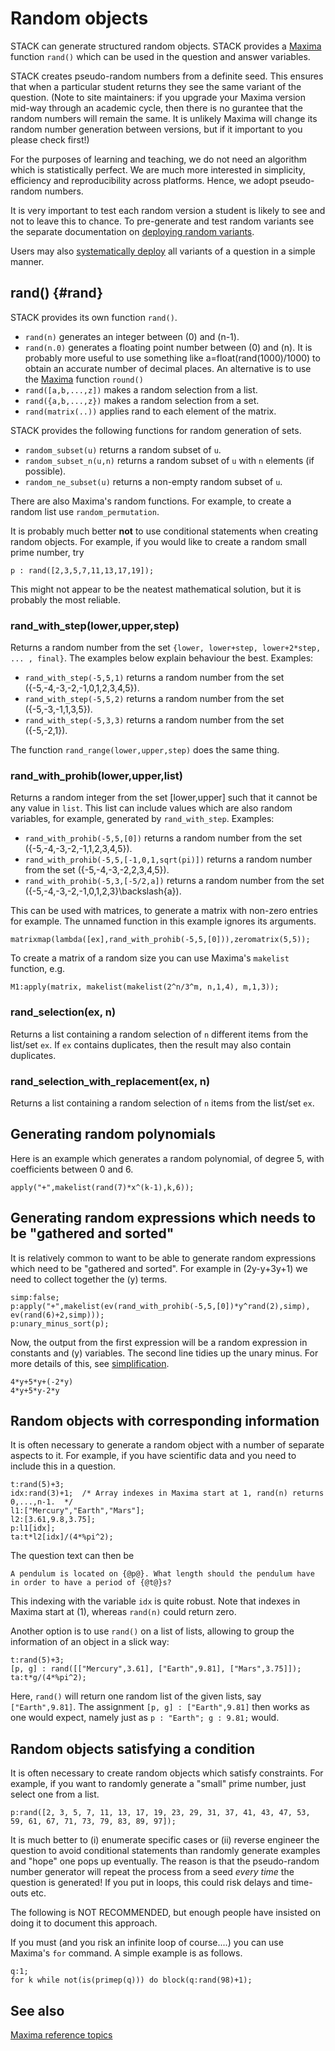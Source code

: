 # Random objects

STACK can generate structured random objects.  STACK provides a [Maxima](Maxima.md) function `rand()` which can be used in the question and answer variables.

STACK creates pseudo-random numbers from a definite seed.
This ensures that when a particular student returns they see the same variant of the question.
(Note to site maintainers: if you upgrade your Maxima version mid-way through an academic cycle, then there is no gurantee that the random numbers will remain the same.  It is unlikely Maxima will change its random number generation between versions, but if it important to you please check first!)

For the purposes of learning and teaching, we do not need an algorithm which is statistically perfect. We are much more interested in simplicity, efficiency and reproducibility across platforms. Hence, we adopt pseudo-random numbers.

It is very important to test each random version a student is likely to see and not to leave this to chance.  To pre-generate and test random variants see the separate documentation on [deploying random variants](../Maintaining/Deploying.md).

Users may also [systematically deploy](../Maintaining/Systematic_deployment.md) all variants of a question in a simple manner.

## rand() {#rand}

STACK provides its own function `rand()`.

* `rand(n)` generates an integer between \(0\) and \(n-1\).
* `rand(n.0)` generates a floating point number between \(0\) and \(n\).  It is probably more useful to use something like a=float(rand(1000)/1000)
  to obtain an accurate number of decimal places.  An alternative is to use the [Maxima](Maxima.md) function `round()`
* `rand([a,b,...,z])` makes a random selection from a list.
* `rand({a,b,...,z})` makes a random selection from a set.
* `rand(matrix(..))` applies rand to each element of the matrix.

STACK provides the following functions for random generation of sets.

* `random_subset(u)` returns a random subset of `u`.
* `random_subset_n(u,n)` returns a random subset of `u` with `n` elements (if possible).
* `random_ne_subset(u)` returns a non-empty random subset of `u`.

There are also Maxima's random functions.  For example, to create a random list use `random_permutation`.

It is probably much better **not** to use conditional statements when creating random objects.
For example, if you would like to create a random small prime number, try

    p : rand([2,3,5,7,11,13,17,19]);

This might not appear to be the neatest mathematical solution, but it is probably the most reliable.

### rand_with_step(lower,upper,step) ###

Returns a random number from the set `{lower, lower+step, lower+2*step, ... , final}`. The examples below explain behaviour the best.
Examples:

* `rand_with_step(-5,5,1)` returns a random number from the set \(\{-5,-4,-3,-2,-1,0,1,2,3,4,5\}\).
* `rand_with_step(-5,5,2)` returns a random number from the set \(\{-5,-3,-1,1,3,5\}\).
* `rand_with_step(-5,3,3)` returns a random number from the set \(\{-5,-2,1\}\).

The function `rand_range(lower,upper,step)` does the same thing.

### rand_with_prohib(lower,upper,list) ###

Returns a random integer from the set [lower,upper] such that it cannot be any value in `list`.
This list can include values which are also random variables, for example, generated by `rand_with_step`.
Examples:

* `rand_with_prohib(-5,5,[0])` returns a random number from the set \(\{-5,-4,-3,-2,-1,1,2,3,4,5\}\).
* `rand_with_prohib(-5,5,[-1,0,1,sqrt(pi)])` returns a random number from the set \(\{-5,-4,-3,-2,2,3,4,5\}\).
* `rand_with_prohib(-5,3,[-5/2,a])` returns a random number from the set \(\{-5,-4,-3,-2,-1,0,1,2,3\}\backslash\{a\}\).

This can be used with matrices, to generate a matrix with non-zero entries for example.  The unnamed function in this example ignores its arguments.

    matrixmap(lambda([ex],rand_with_prohib(-5,5,[0])),zeromatrix(5,5));

To create a matrix of a random size you can use Maxima's `makelist` function, e.g.

    M1:apply(matrix, makelist(makelist(2^n/3^m, n,1,4), m,1,3));

### rand_selection(ex, n) ###

Returns a list containing a random selection of `n` different items from the list/set `ex`.  If `ex` contains duplicates, then the result may also contain duplicates.

### rand_selection_with_replacement(ex, n) ###

Returns a list containing a random selection of `n` items from the list/set `ex`.

## Generating random polynomials

Here is an example which generates a random polynomial, of degree 5, with coefficients between 0 and 6.

    apply("+",makelist(rand(7)*x^(k-1),k,6));

## Generating random expressions which needs to be "gathered and sorted"

It is relatively common to want to be able to generate random expressions which need to be "gathered and sorted".  For example in \(2y-y+3y+1\) we need to collect together the \(y\) terms.

    simp:false;
    p:apply("+",makelist(ev(rand_with_prohib(-5,5,[0])*y^rand(2),simp), ev(rand(6)+2,simp)));
    p:unary_minus_sort(p);

Now, the output from the first expression will be a random expression in constants and \(y\) variables.   The second line tidies up the unary minus.  For more details of this, see [simplification](Simplification.md).

    4*y+5*y+(-2*y)
    4*y+5*y-2*y

## Random objects with corresponding information

It is often necessary to generate a random object with a number of separate aspects to it.  For example, if you have scientific data and you need to include this in a question.

    t:rand(5)+3;
    idx:rand(3)+1;  /* Array indexes in Maxima start at 1, rand(n) returns 0,...,n-1.  */
    l1:["Mercury","Earth","Mars"];
    l2:[3.61,9.8,3.75];
    p:l1[idx];
    ta:t*l2[idx]/(4*%pi^2);

The question text can then be

    A pendulum is located on {@p@}. What length should the pendulum have in order to have a period of {@t@}s?

This indexing with the variable `idx` is quite robust.  Note that indexes in Maxima start at \(1\), whereas `rand(n)` could return zero.

Another option is to use `rand()` on a list of lists, allowing to group the information of an object in a slick way:

    t:rand(5)+3;
    [p, g] : rand([["Mercury",3.61], ["Earth",9.81], ["Mars",3.75]]);
    ta:t*g/(4*%pi^2);

Here, `rand()` will return one random list of the given lists, say `["Earth",9.81]`. The assignment `[p, g] : ["Earth",9.81]` then works as one would expect, namely just as `p : "Earth"; g : 9.81;` would.

## Random objects satisfying a condition

It is often necessary to create random objects which satisfy constraints.  For example, if you want to randomly generate a "small" prime number, just select one from a list.

    p:rand([2, 3, 5, 7, 11, 13, 17, 19, 23, 29, 31, 37, 41, 43, 47, 53, 59, 61, 67, 71, 73, 79, 83, 89, 97]);

It is much better to (i) enumerate specific cases or (ii) reverse engineer the question to avoid conditional statements than randomly generate examples and "hope" one pops up eventually.  The reason is that the pseudo-random number generator will repeat the process from a seed _every time_ the question is generated!  If you put in loops, this could risk delays and time-outs etc.

The following is NOT RECOMMENDED, but enough people have insisted on doing it to document this approach.

If you must (and you risk an infinite loop of course....) you can use Maxima's `for` command.  A simple example is as follows.

    q:1;
    for k while not(is(primep(q))) do block(q:rand(98)+1);


## See also

[Maxima reference topics](index.md#reference)
